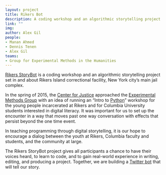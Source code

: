 ```yaml
---
layout: project
title: Rikers Bot
description: A coding workshop and an algorithmic storytelling project set in and about Rikers Island correctional facility.
link: ""
img: 
author: Alex Gil
people:
- Manan Ahmed
- Dennis Tenen
- Alex Gil
teams:
- Group for Experimental Methods in the Humanities
---
```


<a href="https://twitter.com/rikersbot">Rikers StoryBot</a> is a coding workshop and an algorithmic storytelling project set in and about Rikers Island correctional facility, New York city’s main jail complex.

In the spring of 2015, the <a href="http://centerforjustice.columbia.edu/">Center for Justice</a> approached the <a href="http://xpmethod.plaintext.in/">Experimental Methods Group</a> with an idea of running an “Intro to <a href="https://www.python.org/">Python</a>” workshop for the young people incarcerated at Rikers and for Columbia University students interested in digital literacy. It was important for us to set up the encounter in a way that moves past one way conversation with effects that persist beyond the one time event.

In teaching programming through digital storytelling, it is our hope to encourage a dialog between the youth at Rikers, Columbia faculty and students, and the community at large.

The Rikers StoryBot project gives all participants a chance to have their voices heard, to learn to code, and to gain real-world experience in writing, editing, and producing a project. Together, we are building a <a href="https://twitter.com/rikersbot">Twitter bot</a> that will tell our story.